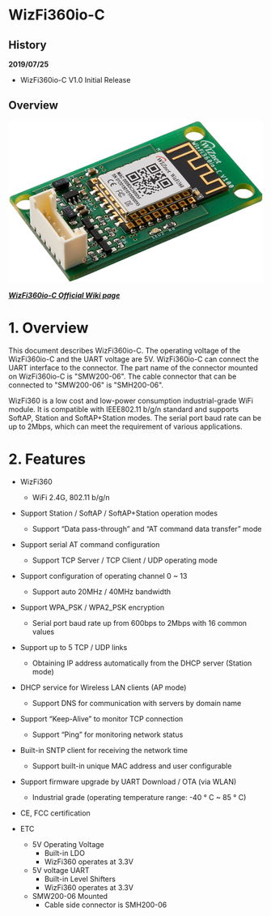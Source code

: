 # WizFi360io-C

## History
**2019/07/25**

- WizFi360io-C V1.0 Initial Release

## Overview

![WizFi360-EVB](Pictures/WizFi360io-C.png)



 [***WizFi360io-C Official Wiki page***](https://wizwiki.net/wiki/doku.php?id=products:wizfi360:board:wizfi360io-c:start)

  # 1.    Overview

 This document describes WizFi360io-C. The operating voltage of the WizFi360io-C and the UART voltage are 5V. WizFi360io-C can connect the UART interface to the connector. The part name of the connector mounted on WizFi360io-C is "SMW200-06". The cable connector that can be connected to "SMW200-06" is "SMH200-06".

WizFi360 is a low cost and low-power consumption industrial-grade WiFi module. It is compatible with IEEE802.11 b/g/n standard and supports SoftAP, Station and SoftAP+Station modes. The serial port baud rate can be up to 2Mbps, which can meet the requirement of various applications.

  

  # 2.    Features

- WizFi360

  - WiFi 2.4G, 802.11 b/g/n
- Support Station / SoftAP / SoftAP+Station operation modes
  - Support “Data pass-through” and “AT command data transfer” mode
- Support serial AT command configuration
  - Support TCP Server / TCP Client / UDP operating mode
- Support configuration of operating channel 0 ~ 13
  - Support auto 20MHz / 40MHz bandwidth
- Support WPA_PSK / WPA2_PSK encryption
  - Serial port baud rate up from 600bps to 2Mbps with 16 common values
- Support up to 5 TCP / UDP links
  - Obtaining IP address automatically from the DHCP server (Station mode)
- DHCP service for Wireless LAN clients (AP mode)
  - Support DNS for communication with servers by domain name
- Support “Keep-Alive” to monitor TCP connection
  - Support “Ping” for monitoring network status
- Built-in SNTP client for receiving the network time
  - Support built-in unique MAC address and user configurable
- Support firmware upgrade by UART Download / OTA (via WLAN)
  - Industrial grade (operating temperature range: -40 ° C ~ 85 ° C)
- CE, FCC certification 
- ETC
    - 5V Operating Voltage
      - Built-in LDO
      - WizFi360 operates at 3.3V
    - 5V voltage UART
      - Built-in Level Shifters
      - WizFi360 operates at 3.3V
    - SMW200-06 Mounted
      - Cable side connector is SMH200-06






